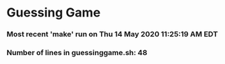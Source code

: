 # Guessing Game
### Most recent 'make' run on Thu 14 May 2020 11:25:19 AM EDT
### Number of lines in guessinggame.sh: 48
